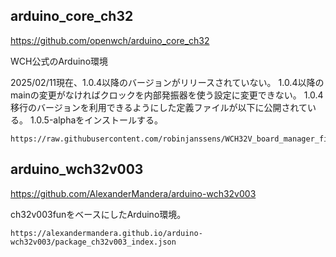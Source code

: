 ## arduino_core_ch32

https://github.com/openwch/arduino_core_ch32

WCH公式のArduino環境

2025/02/11現在、1.0.4以降のバージョンがリリースされていない。
1.0.4以降のmainの変更がなければクロックを内部発振器を使う設定に変更できない。
1.0.4移行のバージョンを利用できるようにした定義ファイルが以下に公開されている。
1.0.5-alphaをインストールする。

```
https://raw.githubusercontent.com/robinjanssens/WCH32V_board_manager_files/main/package_ch32v_index.json
```

## arduino_wch32v003

https://github.com/AlexanderMandera/arduino-wch32v003

ch32v003funをベースにしたArduino環境。

```
https://alexandermandera.github.io/arduino-wch32v003/package_ch32v003_index.json
```